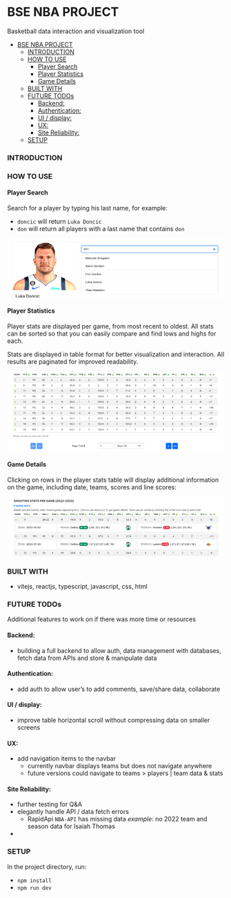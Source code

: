 # BSE NBA PROJECT
Basketball data interaction and visualization tool

- [BSE NBA PROJECT](#bse-nba-project)
    - [INTRODUCTION](#introduction)
    - [HOW TO USE](#how-to-use)
      - [Player Search](#player-search)
      - [Player Statistics](#player-statistics)
      - [Game Details](#game-details)
    - [BUILT WITH](#built-with)
    - [FUTURE TODOs](#future-todos)
      - [Backend:](#backend)
      - [Authentication:](#authentication)
      - [UI / display:](#ui--display)
      - [UX:](#ux)
      - [Site Reliability:](#site-reliability)
    - [SETUP](#setup)

### INTRODUCTION

### HOW TO USE
#### Player Search
Search for a player by typing his last name, for example:

- `doncic` will return `Luka Doncic`
- `don` will return all players with a last name that contains `don`

![screen-find-player-name.png](screenshots/screen-find-player-name.png)

#### Player Statistics
Player stats are displayed per game, from most recent to oldest. All stats can be sorted so that you can easily compare and find lows and highs for each.

Stats are displayed in table format for better visualization and interaction.
All results are paginated for improved readability.

![player-detailed-stats.png](screenshots/player-detailed-stats.png)


#### Game Details
Clicking on rows in the player stats table will display additional information on the game, including date, teams, scores and line scores:

![toggle-game-details.png](screenshots/toggle-game-details.png)

### BUILT WITH

- vitejs, reactjs, typescript, javascript, css, html

### FUTURE TODOs

Additional features to work on if there was more time or resources

#### Backend:
- building a full backend to allow auth, data management with databases, fetch data from APIs and store & manipulate data
#### Authentication:
- add auth to allow user’s to add comments, save/share data, collaborate
#### UI / display:
- improve table horizontal scroll without compressing data on smaller screens
#### UX:
- add navigation items to the navbar
  - currently navbar displays teams but does not navigate anywhere
  - future versions could navigate to teams > players | team data & stats
#### Site Reliability:
- further testing for Q&A
- elegantly handle API / data fetch errors
    - RapidApi `NBA-API` has missing data
    *example*: no 2022 team and season data for Isaiah Thomas
-

### SETUP

In the project directory, run:

- `npm install`
- `npm run dev`
